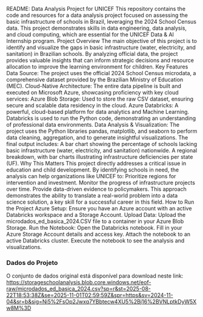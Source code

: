 README: Data Analysis Project for UNICEF
This repository contains the code and resources for a data analysis project focused on assessing the basic infrastructure of schools in Brazil, leveraging the 2024 School Census data. This project demonstrates skills in data engineering, data analysis, and cloud computing, which are essential for the UNICEF Data & AI Internship program.
Project Overview
The main objective of this project is to identify and visualize the gaps in basic infrastructure (water, electricity, and sanitation) in Brazilian schools. By analyzing official data, the project provides valuable insights that can inform strategic decisions and resource allocation to improve the learning environment for children.
Key Features
Data Source: The project uses the official 2024 School Census microdata, a comprehensive dataset provided by the Brazilian Ministry of Education (MEC).
Cloud-Native Architecture: The entire data pipeline is built and executed on Microsoft Azure, showcasing proficiency with key cloud services:
Azure Blob Storage: Used to store the raw CSV dataset, ensuring secure and scalable data residency in the cloud.
Azure Databricks: A powerful, cloud-based platform for data analytics and Machine Learning. Databricks is used to run the Python code, demonstrating an understanding of professional data environments.
Data Analysis & Visualization: The project uses the Python libraries pandas, matplotlib, and seaborn to perform data cleaning, aggregation, and to generate insightful visualizations. The final output includes:
A bar chart showing the percentage of schools lacking basic infrastructure (water, electricity, and sanitation) nationwide.
A regional breakdown, with bar charts illustrating infrastructure deficiencies per state (UF).
Why This Matters
This project directly addresses a critical issue in education and child development. By identifying schools in need, the analysis can help organizations like UNICEF to:
Prioritize regions for intervention and investment.
Monitor the progress of infrastructure projects over time.
Provide data-driven evidence to policymakers.
This approach demonstrates the ability to translate a real-world problem into a data science solution, a key skill for a successful career in this field.
How to Run the Project
Azure Setup: Ensure you have an Azure account with an active Databricks workspace and a Storage Account.
Upload Data: Upload the microdados_ed_basica_2024.CSV file to a container in your Azure Blob Storage.
Run the Notebook:
Open the Databricks notebook.
Fill in your Azure Storage Account details and access key.
Attach the notebook to an active Databricks cluster.
Execute the notebook to see the analysis and visualizations.


### Dados do Projeto
O conjunto de dados original está disponível para download neste link: https://storageschoolanalysis.blob.core.windows.net/eof-raw/microdados_ed_basica_2024.csv?sp=r&st=2025-08-22T18:53:38Z&se=2025-11-01T02:59:59Z&spr=https&sv=2024-11-04&sr=b&sig=Ni5%2FsOp2Jwxq7YBbtecw4XU5%2Bj16%2BVNLptkDyW5Xw8M%3D
